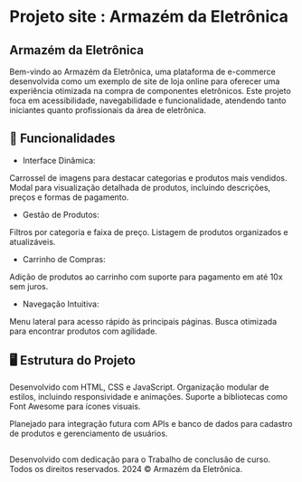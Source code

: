 
#  Projeto site : Armazém da Eletrônica

## Armazém da Eletrônica
Bem-vindo ao Armazém da Eletrônica, uma plataforma de e-commerce desenvolvida como um exemplo de site de loja online para oferecer uma experiência otimizada na compra de componentes eletrônicos. Este projeto foca em acessibilidade, navegabilidade e funcionalidade, atendendo tanto iniciantes quanto profissionais da área de eletrônica.


## 🔧 Funcionalidades
- Interface Dinâmica:

Carrossel de imagens para destacar categorias e produtos mais vendidos.
Modal para visualização detalhada de produtos, incluindo descrições, preços e formas de pagamento.

- Gestão de Produtos:

Filtros por categoria e faixa de preço.
Listagem de produtos organizados e atualizáveis.

- Carrinho de Compras:

Adição de produtos ao carrinho com suporte para pagamento em até 10x sem juros.

- Navegação Intuitiva:

Menu lateral para acesso rápido às principais páginas.
Busca otimizada para encontrar produtos com agilidade.


## 🖥 Estrutura do Projeto


Desenvolvido com HTML, CSS e JavaScript.
Organização modular de estilos, incluindo responsividade e animações.
Suporte a bibliotecas como Font Awesome para ícones visuais.


Planejado para integração futura com APIs e banco de dados para cadastro de produtos e gerenciamento de usuários.



## 

Desenvolvido com dedicação para o Trabalho de conclusão de curso.
Todos os direitos reservados.
2024 © Armazém da Eletrônica.



